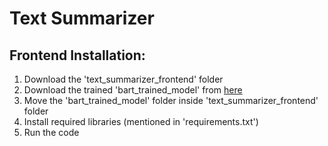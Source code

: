 # **Text Summarizer**

## Frontend Installation:
1. Download the 'text_summarizer_frontend' folder
2. Download the trained 'bart_trained_model' from [here](https://drive.google.com/drive/folders/1MWS-C9AKa5v2V_vJqqyUXNACS-mRpdKO?usp=sharing)
3. Move the 'bart_trained_model' folder inside 'text_summarizer_frontend' folder
4. Install required libraries (mentioned in 'requirements.txt')
5. Run the code
